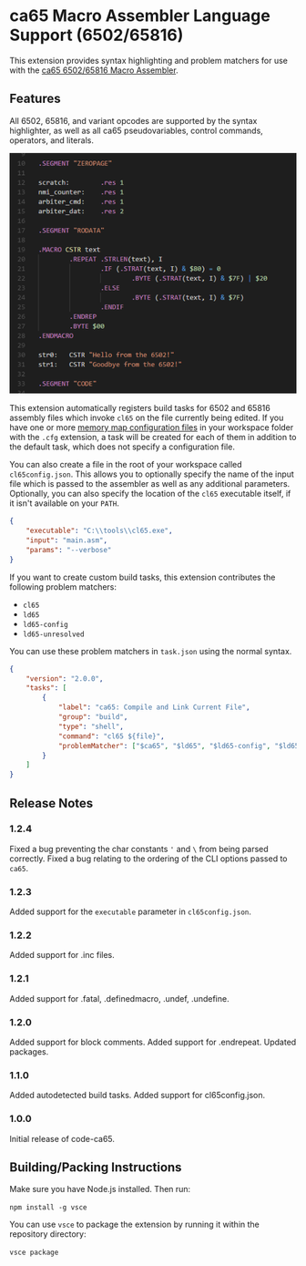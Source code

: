 # ca65 Macro Assembler Language Support (6502/65816)

This extension provides syntax highlighting and problem matchers for use with the [ca65 6502/65816 Macro Assembler](https://www.cc65.org/doc/ca65.html).

## Features

All 6502, 65816, and variant opcodes are supported by the syntax highlighter, as well as all ca65 pseudovariables, control commands, operators, and literals.

![Syntax Highlighting](images/highlighting.png)

This extension automatically registers build tasks for 6502 and 65816 assembly files which invoke `cl65` on the file currently being edited. If you have one or more [memory map configuration
files](https://www.cc65.org/doc/ld65-5.html) in your workspace folder with the `.cfg` extension, a task will be created for each of them in addition to the default task, which does not specify a configuration file.

You can also create a file in the root of your workspace called `cl65config.json`. This allows you to optionally specify the name of the input file which is passed to the assembler as well as any additional parameters. Optionally, you can also specify the location of the `cl65` executable itself, if it isn't available on your `PATH`.

```json
{
    "executable": "C:\\tools\\cl65.exe",
    "input": "main.asm",
    "params": "--verbose"
}
```

If you want to create custom build tasks, this extension contributes the following problem matchers:

* `cl65`
* `ld65`
* `ld65-config`
* `ld65-unresolved`

You can use these problem matchers in `task.json` using the normal syntax.

```json
{
    "version": "2.0.0",
    "tasks": [
        {
            "label": "ca65: Compile and Link Current File",
            "group": "build",
            "type": "shell",
            "command": "cl65 ${file}",
            "problemMatcher": ["$ca65", "$ld65", "$ld65-config", "$ld65-unresolved"]
        }
    ]
}
```

## Release Notes

### 1.2.4

Fixed a bug preventing the char constants `'` and `\` from being parsed correctly.
Fixed a bug relating to the ordering of the CLI options passed to `ca65`.

### 1.2.3

Added support for the `executable` parameter in `cl65config.json`.

### 1.2.2

Added support for .inc files.

### 1.2.1

Added support for .fatal, .definedmacro, .undef, .undefine.

### 1.2.0

Added support for block comments.
Added support for .endrepeat.
Updated packages.

### 1.1.0

Added autodetected build tasks.
Added support for cl65config.json.

### 1.0.0

Initial release of code-ca65.

## Building/Packing Instructions

Make sure you have Node.js installed. Then run:

```npm install -g vsce```

You can use `vsce` to package the extension by running it within the repository directory:

```vsce package```